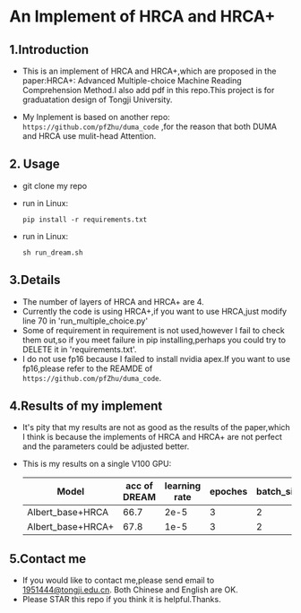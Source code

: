 # An Implement of HRCA and HRCA+

## 1.Introduction

* This is an implement of HRCA and HRCA+,which are proposed in the paper:HRCA+: Advanced Multiple-choice Machine Reading Comprehension Method.I also add pdf in this repo.This project is for graduatation design of Tongji University.

* My Inplement is based on another repo: `https://github.com/pfZhu/duma_code` ,for the reason that both DUMA and HRCA use mulit-head Attention.

## 2. Usage

* git clone my repo
* run in Linux:

  ```Linux
  pip install -r requirements.txt
  ```

* run in Linux:

  ```Linux
  sh run_dream.sh
  ```

## 3.Details

* The number of layers of HRCA and HRCA+ are 4.
* Currently the code is using HRCA+,if you want to use HRCA,just modify line 70 in 'run_multiple_choice.py'
* Some of requirement in requirement is not used,however I fail to check them out,so if you meet failure in pip installing,perhaps you could try to DELETE it in 'requirements.txt'.
* I do not use fp16 because I failed to install nvidia apex.If you want to use fp16,please refer to the REAMDE of `https://github.com/pfZhu/duma_code`.

## 4.Results of my implement

* It's pity that my results are not as good as the results of the paper,which I think is because the implements of HRCA and HRCA+ are not perfect and the parameters could be adjusted better.

* This is my results on a single V100 GPU:

    Model | acc of DREAM | learning rate | epoches| batch_size
    --- | --- | --- | ---| ---
    Albert_base+HRCA | 66.7 | 2e-5 | 3| 2
    Albert_base+HRCA+ | 67.8| 1e-5| 3| 2

## 5.Contact me

* If you would like to contact me,please send email to 1951444@tongji.edu.cn. Both Chinese and English are OK.
* Please STAR this repo if you think it is helpful.Thanks.
